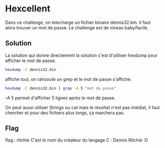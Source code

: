 # Hexcellent

Dans ce challenge, on telecharge un fichier binaire dennis32.bin. Il faut alors trouver un mot de passe. Le challenge est de niveau baby/facile.

## Solution
La solution qui donne directement la solution c'est d'utiliser hexdump pour afficher le mot de passe.   

```bash
hexdump -C dennis32.bin 
```
affiche tout, on rahooute un grep et le mot de passe s'affiche.
```bash
hexdump -C dennis32.bin | grep -A 5 "mot de passe"
```
-A 5 permet d'afficher 5 lignes après le mot de passe.

On peut aussi utiliser Strings ou cat mais le résultat n'est pas imédiat, il faut chercher 
et pour des fichiers plus longs, ça marchera pas.

## Flag
flag : ritchie
C'est le nom du créateur du langage C : Dennis Ritchie :D
